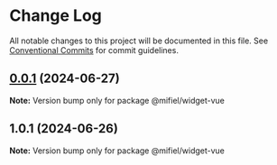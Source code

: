 # Change Log

All notable changes to this project will be documented in this file.
See [Conventional Commits](https://conventionalcommits.org) for commit guidelines.

## [0.0.1](https://github.com/Mifiel/mifiel-js/compare/@mifiel/widget-vue@1.0.1...@mifiel/widget-vue@0.0.1) (2024-06-27)

**Note:** Version bump only for package @mifiel/widget-vue





## 1.0.1 (2024-06-26)

**Note:** Version bump only for package @mifiel/widget-vue
